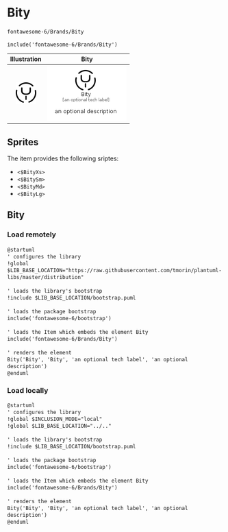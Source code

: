 # Bity


```text
fontawesome-6/Brands/Bity
```

```text
include('fontawesome-6/Brands/Bity')
```



| Illustration | Bity |
| :---: | :---: |
| ![illustration for Illustration](../../fontawesome-6/Brands/Bity.png) | ![illustration for Bity](../../fontawesome-6/Brands/Bity.Local.png) |



## Sprites
The item provides the following sriptes:

- `<$BityXs>`
- `<$BitySm>`
- `<$BityMd>`
- `<$BityLg>`





## Bity

### Load remotely
```plantuml
@startuml
' configures the library
!global $LIB_BASE_LOCATION="https://raw.githubusercontent.com/tmorin/plantuml-libs/master/distribution"

' loads the library's bootstrap
!include $LIB_BASE_LOCATION/bootstrap.puml

' loads the package bootstrap
include('fontawesome-6/bootstrap')

' loads the Item which embeds the element Bity
include('fontawesome-6/Brands/Bity')

' renders the element
Bity('Bity', 'Bity', 'an optional tech label', 'an optional description')
@enduml
```

### Load locally
```plantuml
@startuml
' configures the library
!global $INCLUSION_MODE="local"
!global $LIB_BASE_LOCATION="../.."

' loads the library's bootstrap
!include $LIB_BASE_LOCATION/bootstrap.puml

' loads the package bootstrap
include('fontawesome-6/bootstrap')

' loads the Item which embeds the element Bity
include('fontawesome-6/Brands/Bity')

' renders the element
Bity('Bity', 'Bity', 'an optional tech label', 'an optional description')
@enduml
```

